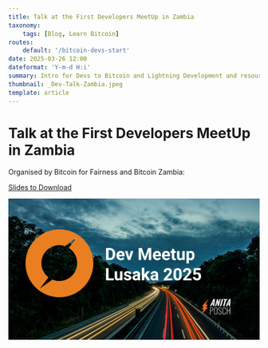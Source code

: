 ```yaml
---
title: Talk at the First Developers MeetUp in Zambia
taxonomy:
    tags: [Blog, Learn Bitcoin]
routes:
    default: '/bitcoin-devs-start'
date: 2025-03-26 12:00
dateformat: 'Y-m-d H:i'
summary: Intro for Devs to Bitcoin and Lightning Development and resources
thumbnail: _Dev-Talk-Zambia.jpeg
template: article
---
```


# Talk at the First Developers MeetUp in Zambia

Organised by Bitcoin for Fairness and Bitcoin Zambia:

[Slides to Download](../../assets/Resources-Devs-Meetup-Zambia-2025.pdf)

![](_Dev-Talk-Zambia.jpeg)